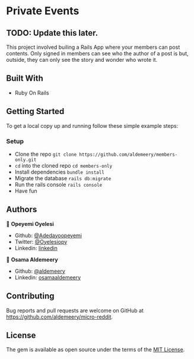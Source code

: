 # Private Events

## TODO: Update this later.

This project involved builing a Rails App where your members can post contents. Only signed in members can see who the author of a post is but, outside, they can only see the story and wonder who wrote it.


## Built With

- Ruby On Rails

## Getting Started

To get a local copy up and running follow these simple example steps:


### Setup

- Clone the repo `git clone https://github.com/aldemeery/members-only.git`
- `cd` into the cloned repo `cd members-only`
- Install dependencies `bundle install`
- Migrate the database `rails db:migrate`
- Run the rails console `rails console`
- Have fun

## Authors

👤 **Opeyemi Oyelesi**

- Github: [@Adedayoopeyemi](https://github.com/Adedayoopeyemi)
- Twitter: [@Oyelesiopy](https://twitter.com/oyelesiopy)
- Linkedin: [linkedin](https://linkedin.com/opeyemioyelesi)

👤 **Osama Aldemeery**

- Github: [@aldemeery](https://github.com/aldemeery)
- Linkedin: [osamaaldemeery](https://linkedin.com/in/osamaaldemeery)

## Contributing

Bug reports and pull requests are welcome on GitHub at https://github.com/aldemeery/micro-reddit.


## License

The gem is available as open source under the terms of the [MIT License](https://opensource.org/licenses/MIT).
